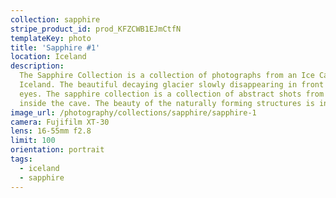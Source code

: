 ```yaml
---
collection: sapphire
stripe_product_id: prod_KFZCWB1EJmCtfN
templateKey: photo
title: 'Sapphire #1'
location: Iceland
description:
  The Sapphire Collection is a collection of photographs from an Ice Cave in
  Iceland. The beautiful decaying glacier slowly disappearing in front of our
  eyes. The sapphire collection is a collection of abstract shots from taken
  inside the cave. The beauty of the naturally forming structures is incredible.
image_url: /photography/collections/sapphire/sapphire-1
camera: Fujifilm XT-30
lens: 16-55mm f2.8
limit: 100
orientation: portrait
tags:
  - iceland
  - sapphire
---
```

